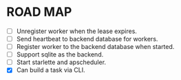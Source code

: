 # ROAD MAP

- [ ] Unregister worker when the lease expires.
- [ ] Send heartbeat to backend database for workers.
- [ ] Register worker to the backend database when started.
- [ ] Support sqlite as the backend.
- [ ] Start starlette and apscheduler.
- [x] Can build a task via CLI.
